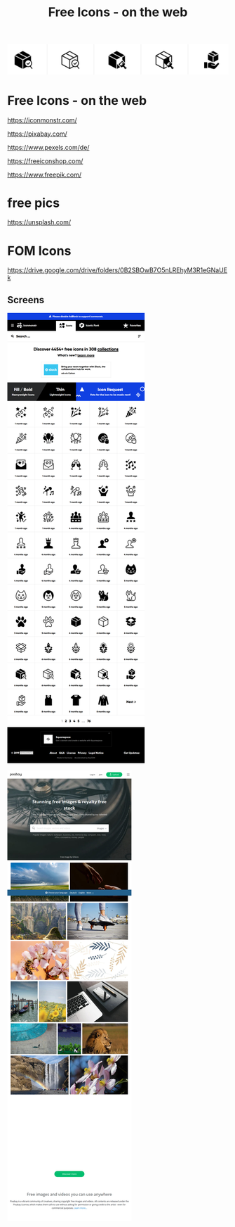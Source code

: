 ﻿---
layout: post
title: Free Icons - on the web  
categories: [Icons]
tags: [Icons, Free]
--- 

![FreeIcons](/pic/free-icons-on-the-web-iconmonstr-crop.png)

# Free Icons - on the web 

<https://iconmonstr.com/>

<https://pixabay.com/>

<https://www.pexels.com/de/>

<https://freeiconshop.com/>

<https://www.freepik.com/>

# free pics 

<https://unsplash.com/>

# FOM Icons 

<https://drive.google.com/drive/folders/0B2SBOwB7O5nLREhyM3R1eGNaUEk>


## Screens

![Screenshot](../pic/free-icons-on-the-web-iconmonstr.png)

![2020 05 29 Pixabay.Com](../pic/2020-05-29-pixabay.com.png)

 
